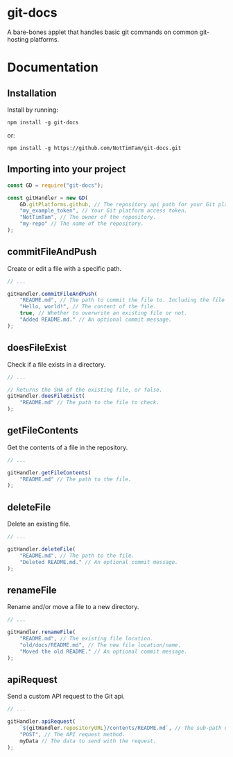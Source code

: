 # git-docs

A bare-bones applet that handles basic git commands on common git-hosting platforms.

# Documentation

## Installation

Install by running:

```terminal
npm install -g git-docs
```

or:

```terminal
npm install -g https://github.com/NotTimTam/git-docs.git
```

## Importing into your project

```js
const GD = require("git-docs");

const gitHandler = new GD(
	GD.gitPlatforms.github, // The repository api path for your Git platform. Common ones are stored under GD.gitPlatforms.
	"my_example_token", // Your Git platform access token.
	"NotTimTam", // The owner of the repository.
	"my-repo" // The name of the repository.
);
```

## commitFileAndPush

Create or edit a file with a specific path.

```js
// ...

gitHandler.commitFileAndPush(
	"README.md", // The path to commit the file to. Including the file's name and file extension.
	"Hello, world!", // The content of the file.
	true, // Whether to overwrite an existing file or not.
	"Added README.md." // An optional commit message.
);
```

## doesFileExist

Check if a file exists in a directory.

```js
// ...

// Returns the SHA of the existing file, or false.
gitHandler.doesFileExist(
	"README.md" // The path to the file to check.
);
```

## getFileContents

Get the contents of a file in the repository.

```js
// ...

gitHandler.getFileContents(
	"README.md" // The path to the file.
);
```

## deleteFile

Delete an existing file.

```js
// ...

gitHandler.deleteFile(
	"README.md", // The path to the file.
	"Deleted README.md." // An optional commit message.
);
```

## renameFile

Rename and/or move a file to a new directory.

```js
// ...

gitHandler.renameFile(
	"README.md", // The existing file location.
	"old/docs/README.md", // The new file location/name.
	"Moved the old README." // An optional commit message.
);
```

## apiRequest

Send a custom API request to the Git api.

```js
// ...

gitHandler.apiRequest(
	`${gitHandler.repositoryURL}/contents/README.md`, // The sub-path of the repo API url.
	"POST", // The API request method.
	myData // The data to send with the request.
);
```

